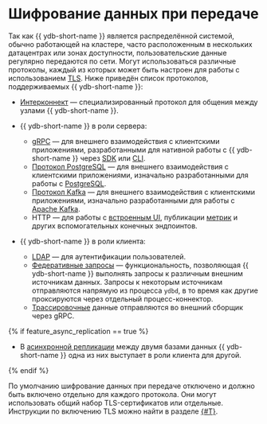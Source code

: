 # Шифрование данных при передаче

Так как {{ ydb-short-name }} является распределённой системой, обычно работающей на кластере, часто расположенным в нескольких датацентрах или зонах доступности, пользовательские данные регулярно передаются по сети. Могут использоваться различные протоколы, каждый из которых может быть настроен для работы с использованием [TLS](https://en.wikipedia.org/wiki/Transport_Layer_Security). Ниже приведён список протоколов, поддерживаемых {{ ydb-short-name }}:

* [Интерконнект](../../concepts/glossary.md#actor-system-interconnect) — специализированный протокол для общения между узлами {{ ydb-short-name }}.
* {{ ydb-short-name }} в роли сервера:

  * [gRPC](../../reference/ydb-sdk/overview-grpc-api.md) — для внешнего взаимодействия с клиентскими приложениями, разработанными для нативной работы с {{ ydb-short-name }} через [SDK](../../reference/ydb-sdk/index.md) или [CLI](../../reference/ydb-cli/index.md).
  * [Протокол PostgreSQL](../../postgresql/intro.md) — для внешнего взаимодействия с клиентскими приложениями, изначально разработанными для работы с [PostgreSQL](https://www.postgresql.org/).
  * [Протокол Kafka](../../reference/kafka-api/index.md) — для внешнего взаимодействия с клиентскими приложениями, изначально разработанными для работы с [Apache Kafka](https://kafka.apache.org/).
  * HTTP — для работы с [встроенным UI](../../reference/embedded-ui/index.md), публикации [метрик](../../devops/manual/monitoring.md) и других вспомогательных конечных эндпоинтов.

* {{ ydb-short-name }} в роли клиента:

  * [LDAP](../../concepts/auth.md#ldap) — для аутентификации пользователей.
  * [Федеративные запросы](../../concepts/federated_query/index.md) — функциональность, позволяющая {{ ydb-short-name }} выполнять запросы к различным внешним источникам данных. Запросы к некоторым источникам отправляются напрямую из процесса `ydbd`, в то время как другие проксируются через отдельный процесс-коннектор.
  * [Трассировочные](../../reference/observability/tracing/setup.md) данные отправляются во внешний сборщик через gRPC.

{% if feature_async_replication == true %}

* В [асинхронной репликации](../../concepts/async-replication.md) между двумя базами данных {{ ydb-short-name }} одна из них выступает в роли клиента для другой.

{% endif %}

По умолчанию шифрование данных при передаче отключено и должно быть включено отдельно для каждого протокола. Они могут использовать общий набор TLS-сертификатов или отдельные. Инструкции по включению TLS можно найти в разделе [{#T}](../../reference/configuration/tls.md).

